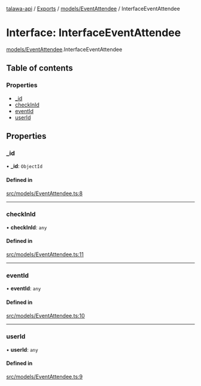 [talawa-api](../README.md) / [Exports](../modules.md) / [models/EventAttendee](../modules/models_EventAttendee.md) / InterfaceEventAttendee

# Interface: InterfaceEventAttendee

[models/EventAttendee](../modules/models_EventAttendee.md).InterfaceEventAttendee

## Table of contents

### Properties

- [\_id](models_EventAttendee.InterfaceEventAttendee.md#_id)
- [checkInId](models_EventAttendee.InterfaceEventAttendee.md#checkinid)
- [eventId](models_EventAttendee.InterfaceEventAttendee.md#eventid)
- [userId](models_EventAttendee.InterfaceEventAttendee.md#userid)

## Properties

### \_id

• **\_id**: `ObjectId`

#### Defined in

[src/models/EventAttendee.ts:8](https://github.com/PalisadoesFoundation/talawa-api/blob/cba820f/src/models/EventAttendee.ts#L8)

___

### checkInId

• **checkInId**: `any`

#### Defined in

[src/models/EventAttendee.ts:11](https://github.com/PalisadoesFoundation/talawa-api/blob/cba820f/src/models/EventAttendee.ts#L11)

___

### eventId

• **eventId**: `any`

#### Defined in

[src/models/EventAttendee.ts:10](https://github.com/PalisadoesFoundation/talawa-api/blob/cba820f/src/models/EventAttendee.ts#L10)

___

### userId

• **userId**: `any`

#### Defined in

[src/models/EventAttendee.ts:9](https://github.com/PalisadoesFoundation/talawa-api/blob/cba820f/src/models/EventAttendee.ts#L9)
